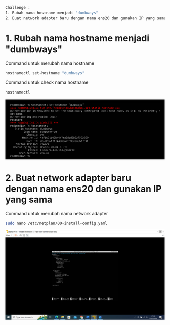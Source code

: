 ```sh
Challenge :
1. Rubah nama hostname menjadi "dumbways"
2. Buat network adapter baru dengan nama ens20 dan gunakan IP yang sama
```
# 1. **Rubah nama hostname menjadi "dumbways"**
Command untuk merubah nama hostname
```sh
hostnamectl set-hostname "dumbways"
```
Command untuk check nama hostname
```sh
hostnamectl
```

![hostname](https://github.com/radianmy4/devops20-dumbways--Radian-Mulya-/blob/Master/Week1/Challenge/img/1-1-Hostname.png)
# 2. **Buat network adapter baru dengan nama ens20 dan gunakan IP yang sama**

Command untuk merubah nama network adapter
```sh
sudo nano /etc/netplan/00-install-config.yaml
```
![adapter](https://github.com/radianmy4/devops20-dumbways--Radian-Mulya-/blob/Master/Week1/Challenge/img/1-2-AdaperBaru.png)
